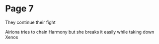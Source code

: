 # Page 7
They continue their fight

Airiona tries to chain Harmony but she breaks it easily while taking down Xenos

